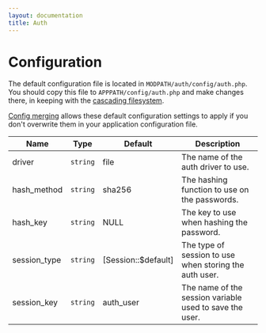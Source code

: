 ```yaml
---
layout: documentation
title: Auth
---
```

# Configuration

The default configuration file is located in `MODPATH/auth/config/auth.php`. You should copy this file to `APPPATH/config/auth.php` and make changes there, in keeping with the [cascading filesystem](../kohana/files).

[Config merging](../kohana/config#config-merging) allows these default configuration settings to apply if you don't overwrite them in your application configuration file.

Name | Type | Default | Description
-----|------|---------|------------
driver | `string` | file | The name of the auth driver to use.
hash_method | `string` | sha256 | The hashing function to use on the passwords.
hash_key | `string` | NULL | The key to use when hashing the password.
session_type | `string` | [Session::$default] | The type of session to use when storing the auth user.
session_key | `string` | auth_user | The name of the session variable used to save the user.
